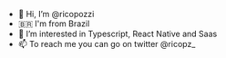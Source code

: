 - 👋 Hi, I’m @ricopozzi
- 🇧🇷 I'm from Brazil
- 👀 I’m interested in Typescript, React Native and Saas
- 📫 To reach me you can go on twitter @ricopz_

<!---
ricopozzi/ricopozzi is a ✨ special ✨ repository because its `README.md` (this file) appears on your GitHub profile.
You can click the Preview link to take a look at your changes.
--->
